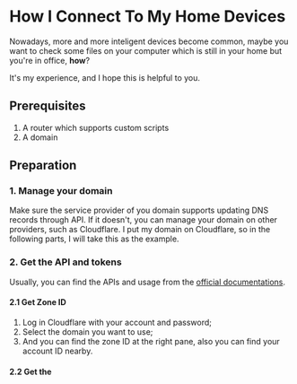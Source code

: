 # How I Connect To My Home Devices

Nowadays, more and more inteligent devices become common, maybe you want to check some files on your computer which is still in your home but you're in office, **how**?

It's my experience, and I hope this is helpful to you.  
## Prerequisites
1. A router which supports custom scripts
2. A domain

## Preparation
### 1. Manage your domain
Make sure the service provider of you domain supports updating DNS records through API. If it doesn't, you can manage your domain on other providers, such as Cloudflare. I put my domain on Cloudflare, so in the following parts, I will take this as the example.
### 2. Get the API and tokens
Usually, you can find the APIs and usage from the [official documentations](https://api.cloudflare.com/).
#### 2.1 Get Zone ID
1. Log in Cloudflare with your account and password;
2. Select the domain you want to use;
3. And you can find the zone ID at the right pane, also you can find your account ID nearby.

#### 2.2 Get the 
